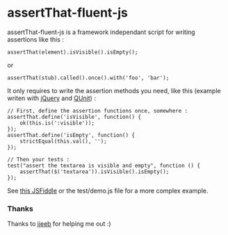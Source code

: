 # assertThat-fluent-js

assertThat-fluent-js is a framework independant script for writing assertions like this :

	assertThat(element).isVisible().isEmpty();

or

	assertThat(stub).called().once().with('foo', 'bar');

It only requires to write the assertion methods you need, like this (example writen with [jQuery](http://jquery.com/) and [QUnit](http://qunitjs.com/)) :

    // First, define the assertion functions once, somewhere :
    assertThat.define('isVisible', function() {
        ok(this.is(':visible'));
    });
    assertThat.define('isEmpty', function() {
        strictEqual(this.val(), '');
    });

    // Then your tests :
    test("assert the textarea is visible and empty", function () {
        assertThat($('textarea')).isVisible().isEmpty();
    });
    
See [this JSFiddle](http://jsfiddle.net/6nb6r/) or the test/demo.js file for a more complex example.

### Thanks
Thanks to [jjeeb](https://github.com/jbpotonnier) for helping me out :)
